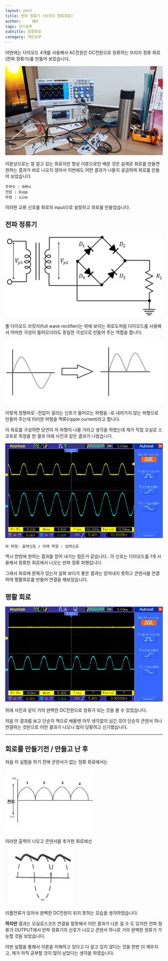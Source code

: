 ```yaml
---
layout: post
title: 전파 정류기 (브리지 정류회로)
author:     UKC
tags: 전기공부
subtitle: 정류회로
category: 개인공부
---
```


이번에는 다이오드 4개를 사용해서 AC전원은 DC전원으로 정류하는 브리지 정류 회로(전파 정류가)를 만들어 보았습니다.

![작업환경](/img/2019-04-03/workspace.jpg)

이론상으로는 잘 알고 있는 회로지만 항상 이론으로만 배운 것은 실제로 회로를 만들면 원하는 결과가 바로 나오지 않아서 이번에도 어떤 결과가 나올지 궁금하여 회로를 만들어 보았습니다

    주파수 : 60hz
	전압 : 6vpp	
	파형 : sine

이러한 교류 신호를 회로의 input으로 설정하고 회로를 만들었습니다.

## 전파 정류기 

![전파정류기_회로](/img/2019-04-03/full.png)

풀 다이오드 브릿지(full wave rectifier)는 위에 보이는 회로도처럼 다이오드를 사용해서 어떠한 극성이 들어오더라도 동일한 극성으로 만들어 주는 역할을 합니다.  

![입력출력](/img/2019-04-03/input_output.png)

이렇게 정형파로 -전압이 걸리는 신호가 들어오는 파형을 -로 내려가지 않는 파형으로 만들어 주는데
이러한 파형을 맥류(ripple current)라고 합니다.

이 회로를 구성하면 당연히 저 파형이 나올 거라고 생각을 하였는데 제가 직접 오실로 스코프로 측정을 한 결과 아래 사진과 같은 결과가 나왔습니다.

![오실로스코프](/img/2019-04-03/oc_output.bmp)

  `위 파형: 출력신호 / 아래 파형 : 입력신호`

역시 한방에 원하는 결과를 얻어 내기는 힘든거 같습니다..  이 신호는 다이오드를 1개 사용해서 정류한 회로에서 나오는 반파 정류 파형입니다.

그래서 회로에 문제가 있는지 살펴 보다가 좋은 결과는 얻어내지 못하고 콘덴서를 연결하여 평활회로를 만들어 연결을 해보았습니다.

## 평활 회로 

![오실로스코프_콘덴서](/img/2019-04-03/output_add_cap.bmp)

위에 사진과 같이 거의 완벽한 DC전원으로 정류가 되는 것을 볼 수 있었습니다.
 
처음 이 결과를 보고 단순히 책으로 배울땐 아무 생각없이 넘긴 것이 단순히 콘덴서 하나 연결하는 것만으로 이런 결과가 나오니 많이 당황하고 신기했습니다.

----------

## 회로를 만들기전 / 만들고 난 후

처음 이 실험을 하기 전에 콘덴서가 없는 정류 회로에서는 

![전파 정류 출력](/img/2019-04-03/full_outpu.jpg)

이러한 출력이 나오고 콘덴서를 추가한 회로에선 

![리플전류](/img/2019-04-03/output.png) 

리플전류가 있어서 완벽한 DC전원이 되지 못하는 모습을 생각하였습니다. 

**하지만** 결과는 오실로스코프 연결을 잘못해서 이런 결과가 나온 걸 수 도 있지만 전파 정류기 OUTPUT에서 반파 정류기의 신호가 나오고 콘덴서 하나로 거의 완벽한 정류가 가능할 것을 보았습니다.

이번 실험을 통해서 이론을 이해하고 있다고 다 알고 있지 않다는 것을 한번 더 깨우치고, 제가 아직 공부할 것이 많이 남았다는 생각을 하였습니다.
 
